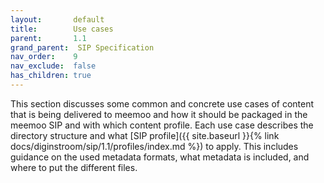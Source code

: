 ```yaml
---
layout:       default
title:        Use cases
parent:       1.1
grand_parent:  SIP Specification 
nav_order:    9
nav_exclude:  false
has_children: true
---
```

This section discusses some common and concrete use cases of content that is being delivered to meemoo and how it should be packaged in the meemoo SIP and with which content profile.
Each use case describes the directory structure and what [SIP profile]({{ site.baseurl }}{% link docs/diginstroom/sip/1.1/profiles/index.md %}) to apply.
This includes guidance on the used metadata formats, what metadata is included, and where to put the different files.
